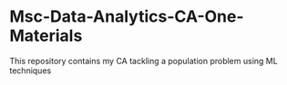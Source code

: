 # Msc-Data-Analytics-CA-One-Materials
This repository contains my CA tackling a population problem using ML techniques
